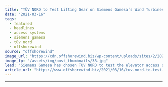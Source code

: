 ```yaml
---
title: "TÜV NORD to Test Lifting Gear on Siemens Gamesa’s Wind Turbines Offshore Germany"
date: "2021-03-16"
tags: 
  - featured
  - headlines
  - access systems
  - siemens gamesa
  - tüv nord
  - offshorewind
source: "offshorewind"
image_url: "https://cdn.offshorewind.biz/wp-content/uploads/sites/2/2021/03/16122003/TUV_NORD_Offshore_.jpg"
image_fp: "/assets/img/post_thumbnails/38.jpg"
lead: "Siemens Gamesa has chosen TÜV NORD to test the elevator access systems and cranes"
article_url: "https://www.offshorewind.biz/2021/03/16/tuv-nord-to-test-lifting-gear-on-siemens-gamesas-wind-turbines-offshore-germany/"
---
```


---

